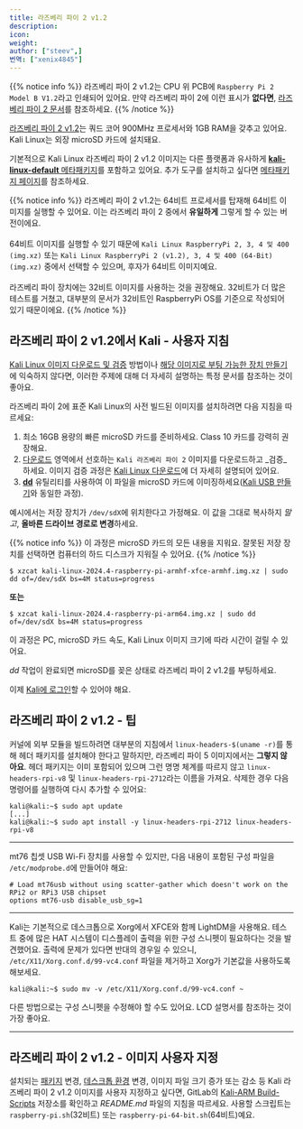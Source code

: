 ```yaml
---
title: 라즈베리 파이 2 v1.2
description:
icon:
weight:
author: ["steev",]
번역: ["xenix4845"]
---
```


{{% notice info %}}
라즈베리 파이 2 v1.2는 CPU 위 PCB에 `Raspberry Pi 2 Model B V1.2`라고 인쇄되어 있어요. 만약 라즈베리 파이 2에 이런 표시가 **없다면**, [라즈베리 파이 2 문서](/docs/arm/raspberry-pi-2/)를 참조하세요.
{{% /notice %}}

[라즈베리 파이 2 v1.2](https://www.raspberrypi.org/products/raspberry-pi-2-model-b/)는 쿼드 코어 900MHz 프로세서와 1GB RAM을 갖추고 있어요. Kali Linux는 외장 microSD 카드에 설치돼요.

기본적으로 Kali Linux 라즈베리 파이 2 v1.2 이미지는 다른 플랫폼과 유사하게 [**kali-linux-default** 메타패키지](/docs/general-use/metapackages/)를 포함하고 있어요. 추가 도구를 설치하고 싶다면 [메타패키지 페이지](/docs/general-use/metapackages/)를 참조하세요.

{{% notice info %}}
라즈베리 파이 2 v1.2는 64비트 프로세서를 탑재해 64비트 이미지를 실행할 수 있어요. 이는 라즈베리 파이 2 중에서 **유일하게** 그렇게 할 수 있는 버전이에요.<br />
<br />
64비트 이미지를 실행할 수 있기 때문에 `Kali Linux RaspberryPi 2, 3, 4 및 400 (img.xz)` 또는 `Kali Linux RaspberryPi 2 (v1.2), 3, 4 및 400 (64-Bit) (img.xz)` 중에서 선택할 수 있으며, 후자가 64비트 이미지예요.<br />
<br />
라즈베리 파이 장치에는 32비트 이미지를 사용하는 것을 권장해요. 32비트가 더 많은 테스트를 거쳤고, 대부분의 문서가 32비트인 RaspberryPi OS를 기준으로 작성되어 있기 때문이에요.
{{% /notice %}}

## 라즈베리 파이 2 v1.2에서 Kali - 사용자 지침

[Kali Linux 이미지 다운로드 및 검증](/docs/introduction/download-official-kali-linux-images/) 방법이나 [해당 이미지로 부팅 가능한 장치 만들기](/docs/usb/live-usb-install-with-windows/)에 익숙하지 않다면, 이러한 주제에 대해 더 자세히 설명하는 특정 문서를 참조하는 것이 좋아요.

라즈베리 파이 2에 표준 Kali Linux의 사전 빌드된 이미지를 설치하려면 다음 지침을 따르세요:

1. 최소 16GB 용량의 빠른 microSD 카드를 준비하세요. Class 10 카드를 강력히 권장해요.
2. [다운로드](/get-kali/) 영역에서 선호하는 `Kali 라즈베리 파이 2` 이미지를 다운로드하고 _검증_하세요. 이미지 검증 과정은 [Kali Linux 다운로드](/docs/introduction/download-official-kali-linux-images/)에 더 자세히 설명되어 있어요.
3. **[dd](https://manpages.debian.org/testing/coreutils/dd.1.en.html)** 유틸리티를 사용하여 이 파일을 microSD 카드에 이미징하세요([Kali USB 만들기](/docs/usb/live-usb-install-with-windows/)와 동일한 과정).

예시에서는 저장 장치가 `/dev/sdX`에 위치한다고 가정해요. 이 값을 그대로 복사하지 _말고_, **올바른 드라이브 경로로 변경**하세요.

{{% notice info %}}
이 과정은 microSD 카드의 모든 내용을 지워요. 잘못된 저장 장치를 선택하면 컴퓨터의 하드 디스크가 지워질 수 있어요.
{{% /notice %}}

```console
$ xzcat kali-linux-2024.4-raspberry-pi-armhf-xfce-armhf.img.xz | sudo dd of=/dev/sdX bs=4M status=progress
```

**또는**

```console
$ xzcat kali-linux-2024.4-raspberry-pi-arm64.img.xz | sudo dd of=/dev/sdX bs=4M status=progress
```

이 과정은 PC, microSD 카드 속도, Kali Linux 이미지 크기에 따라 시간이 걸릴 수 있어요.

_dd_ 작업이 완료되면 microSD를 꽂은 상태로 라즈베리 파이 2 v1.2를 부팅하세요.

이제 [Kali에 로그인](/docs/introduction/default-credentials/)할 수 있어야 해요.

## 라즈베리 파이 2 v1.2 - 팁

커널에 외부 모듈을 빌드하려면 대부분의 지침에서 `linux-headers-$(uname -r)`를 통해 헤더 패키지를 설치해야 한다고 말하지만, 라즈베리 파이 5 이미지에서는 **그렇지 않아요**. 헤더 패키지는 이미 포함되어 있으며 그런 명명 체계를 따르지 않고 `linux-headers-rpi-v8` 및 `linux-headers-rpi-2712`라는 이름을 가져요. 삭제한 경우 다음 명령어를 실행하여 다시 추가할 수 있어요:

```console
kali@kali:~$ sudo apt update
[...]
kali@kali:~$ sudo apt install -y linux-headers-rpi-2712 linux-headers-rpi-v8
```

- - -

mt76 칩셋 USB Wi-Fi 장치를 사용할 수 있지만, 다음 내용이 포함된 구성 파일을 `/etc/modprobe.d`에 만들어야 해요:

```plaintext
# Load mt76usb without using scatter-gather which doesn't work on the RPi2 or RPi3 USB chipset
options mt76-usb disable_usb_sg=1
```

- - -

Kali는 기본적으로 데스크톱으로 Xorg에서 XFCE와 함께 LightDM을 사용해요. 테스트 중에 많은 HAT 시스템이 디스플레이 출력을 위한 구성 스니펫이 필요하다는 것을 발견했어요. 출력에 문제가 있다면 반대의 경우일 수 있으니, `/etc/X11/Xorg.conf.d/99-vc4.conf` 파일을 제거하고 Xorg가 기본값을 사용하도록 해보세요.

```console
kali@kali:~$ sudo mv -v /etc/X11/Xorg.conf.d/99-vc4.conf ~
```

다른 방법으로는 구성 스니펫을 수정해야 할 수도 있어요. LCD 설명서를 참조하는 것이 가장 좋아요.

- - -

## 라즈베리 파이 2 v1.2 - 이미지 사용자 지정

설치되는 [패키지](/docs/general-use/metapackages/) 변경, [데스크톱 환경](/docs/general-use/switching-desktop-environments/) 변경, 이미지 파일 크기 증가 또는 감소 등 Kali 라즈베리 파이 2 v1.2 이미지를 사용자 지정하고 싶다면, GitLab의 [Kali-ARM Build-Scripts](https://gitlab.com/kalilinux/build-scripts/kali-arm) 저장소를 확인하고 _README.md_ 파일의 지침을 따르세요. 사용할 스크립트는 `raspberry-pi.sh`(32비트) 또는 `raspberry-pi-64-bit.sh`(64비트)예요.
